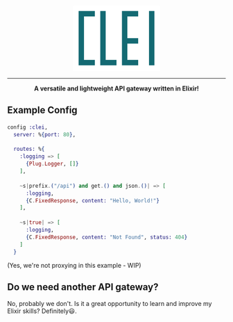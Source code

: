 <p align="center">
  <img src="assets/logo.png" width=200>
</p>

---

<p align="center">
<b>A versatile and lightweight API gateway written in Elixir!</b>
</p>

## Example Config

```elixir
config :clei,
  server: %{port: 80},

  routes: %{
    :logging => [
      {Plug.Logger, []}
    ],

    ~s|prefix.("/api") and get.() and json.()| => [
      :logging,
      {C.FixedResponse, content: "Hello, World!"}
    ],

    ~s|true| => [
      :logging,
      {C.FixedResponse, content: "Not Found", status: 404}
    ]
  }
```
(Yes, we're not proxying in this example - WIP)

## Do we need another API gateway?
No, probably we don't. Is it a great opportunity to learn and improve my Elixir skills? Definitely😃.